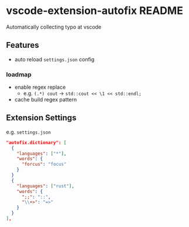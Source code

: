 # vscode-extension-autofix README

Automatically collecting typo at vscode

## Features
* auto reload `settings.json` config

### loadmap
* enable regex replace
  * e.g. `(.*) cout` -> `std::cout << \1 << std::endl;`
* cache build regex pattern

## Extension Settings

e.g.
`settings.json`
``` json
"autofix.dictionary": [
  {
    "languages": ["*"],
    "words": {
      "forcus": "focus"
    }
  }
  {
    "languages": ["rust"],
    "words": {
      ";;": "::",
      "\\+>": "=>"
    }
  }
],
```
